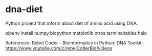 # dna-diet
Python project that inform about diet of amino acid using DNA.

pipenv install numpy biopython matplotlib
otros terminaltables halo 

References:
Rebel Coder - Bioinformatics in Python: DNA Toolkit - https://www.youtube.com/c/rebelCoderBio/videos
